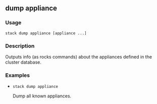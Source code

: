 ## dump appliance

### Usage

`stack dump appliance [appliance ...]`

### Description

Outputs info (as rocks commands) about the appliances defined in the
	cluster database.

### Examples

* `stack dump appliance`

   Dump all known appliances.



